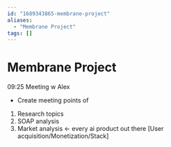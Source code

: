 ```yaml
---
id: "1689343865-membrane-project"
aliases:
  - "Membrane Project"
tags: []
---
```


# Membrane Project

09:25 Meeting w Alex

- Create meeting points of 
1. Research topics
2. SOAP analysis
3. Market analysis <- every ai product out there [User acquisition/Monetization/Stack]

